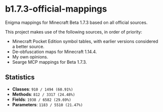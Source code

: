 # b1.7.3-official-mappings
Enigma mappings for Minecraft Beta 1.7.3 based on all official sources.

This project makes use of the following sources, in order of priority:
 - Minecraft Pocket Edition symbol tables, with earlier versions considered a better source.
 - De-obfuscation maps for Minecraft 1.14.4.
 - My own opinions.
 - Searge MCP mappings for Beta 1.7.3.

## Statistics
 - **Classes**: `910 / 1494 (60.91%)`
 - **Methods**: `812 / 3317 (24.48%)`
 - **Fields**: `1938 / 6582 (29.69%)`
 - **Parameters**: `1183 / 5510 (21.47%)`

